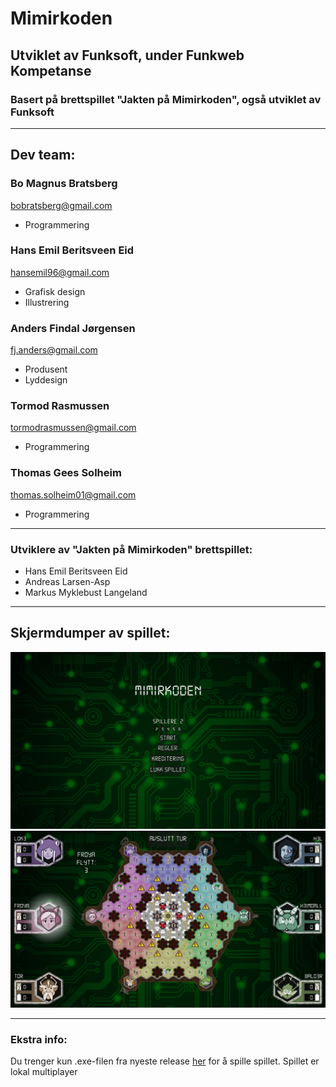 # Mimirkoden
## Utviklet av Funksoft, under Funkweb Kompetanse
### Basert på brettspillet "Jakten på Mimirkoden", også utviklet av Funksoft

--- 

## Dev team:

### Bo Magnus Bratsberg
bobratsberg@gmail.com
- Programmering

### Hans Emil Beritsveen Eid
hansemil96@gmail.com
- Grafisk design
- Illustrering

### Anders Findal Jørgensen
fj.anders@gmail.com
- Produsent
- Lyddesign

### Tormod Rasmussen
tormodrasmussen@gmail.com
- Programmering

### Thomas Gees Solheim
thomas.solheim01@gmail.com
- Programmering

--- 

### Utviklere av "Jakten på Mimirkoden" brettspillet:
- Hans Emil Beritsveen Eid
- Andreas Larsen-Asp
- Markus Myklebust Langeland

---

## Skjermdumper av spillet:

![Spillets hovedmeny](https://github.com/FunkWeb/mimirkoden/blob/main/screenshots/menyScreenshot.PNG)
![Spillbrettet med seks spillere](https://github.com/FunkWeb/mimirkoden/blob/main/screenshots/inGameScreenshot.PNG)

---
### Ekstra info:
Du trenger kun .exe-filen fra nyeste release [her](https://github.com/FunkWeb/mimirkoden/releases) for å spille spillet. Spillet er lokal multiplayer
